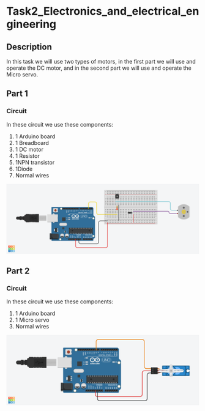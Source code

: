 # Task2_Electronics_and_electrical_engineering
## **Description**

In this task we will use two types of motors, in the first part we will use and operate the DC motor, and in the second part we will use and operate the Micro servo.

## Part 1
### **Circuit**

In these circuit we use these components:
1. 1 Arduino board
1. 1 Breadboard 
1. 1 DC motor
1. 1 Resistor
1. 1NPN transistor 
1. 1Diode
1. Normal wires

![picture](Task2_Electronics_Engineering1_CIRCUIT.png)

## Part 2
### **Circuit**

In these circuit we use these components:
1. 1 Arduino board
1. 1 Micro servo 
1. Normal wires

![picture](Task2_Electronics_Engineering2_CIRCUIT.png)

